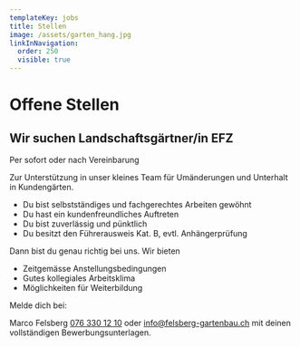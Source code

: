 ```yaml
---
templateKey: jobs
title: Stellen
image: /assets/garten_hang.jpg
linkInNavigation:
  order: 250
  visible: true
---
```


# Offene Stellen

## Wir suchen Landschaftsgärtner/in EFZ

Per sofort oder nach Vereinbarung

Zur Unterstützung in unser kleines Team für Umänderungen und Unterhalt in Kundengärten.

- Du bist selbstständiges und fachgerechtes Arbeiten gewöhnt
- Du hast ein kundenfreundliches Auftreten
- Du bist zuverlässig und pünktlich
- Du besitzt den Führerausweis Kat. B, evtl. Anhängerprüfung

Dann bist du genau richtig bei uns. Wir bieten

- Zeitgemässe Anstellungsbedingungen
- Gutes kollegiales Arbeitsklima
- Möglichkeiten für Weiterbildung

Melde dich bei:

Marco Felsberg <a href="tel:+41763301210">076 330 12 10</a> oder info@felsberg-gartenbau.ch mit deinen vollständigen
Bewerbungsunterlagen.
